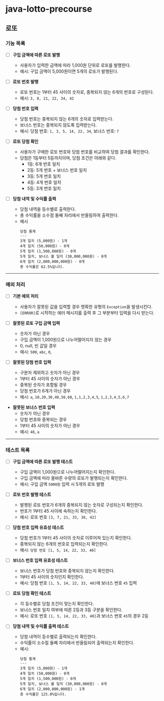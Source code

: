 # java-lotto-precourse

## 로또

### 기능 목록

-[ ] **구입 금액에 따른 로또 발행**
    - 사용자가 입력한 금액에 따라 1,000원 단위로 로또를 발행한다.
    - 예시: 구입 금액이 5,000원이면 5개의 로또가 발행된다.

- [ ] **로또 번호 발행**
    - 로또 번호는 1부터 45 사이의 숫자로, 중복되지 않는 6개의 번호로 구성된다.
    - 예시: `3, 8, 21, 22, 34, 42`

- [ ] **당첨 번호 입력**
    - 당첨 번호는 중복되지 않는 6개의 숫자로 입력받는다.
    - 보너스 번호는 중복되지 않도록 입력받는다.
    - 예시: 당첨 번호: `1, 3, 5, 14, 22, 34`, 보너스 번호: `7`


- [ ] **로또 당첨 확인**
    - 사용자가 구매한 로또 번호와 당첨 번호를 비교하여 당첨 결과를 확인한다.
    - 당첨은 1등부터 5등까지이며, 당첨 조건은 아래와 같다.
        - 1등: 6개 번호 일치
        - 2등: 5개 번호 + 보너스 번호 일치
        - 3등: 5개 번호 일치
        - 4등: 4개 번호 일치
        - 5등: 3개 번호 일치

- [ ] **당첨 내역 및 수익률 출력**
    - 당첨 내역을 등수별로 출력한다.
    - 총 수익률을 소수점 둘째 자리에서 반올림하여 출력한다.
    - 예시
      ```
      당첨 통계
      ---
      3개 일치 (5,000원) - 1개
      4개 일치 (50,000원) - 0개
      5개 일치 (1,500,000원) - 0개
      5개 일치, 보너스 볼 일치 (30,000,000원) - 0개
      6개 일치 (2,000,000,000원) - 0개
      총 수익률은 62.5%입니다.  
      ```

---

### 예외 처리

- [ ] **기본 예외 처리**
    - 사용자가 잘못된 값을 입력할 경우 명확한 유형의 `Exception`을 발생시킨다.
    - `[ERROR]`로 시작하는 에러 메시지를 출력 후 그 부분부터 입력을 다시 받는다.

- [ ] **잘못된 로또 구입 금액 입력**
    - 숫자가 아닌 경우
    - 구입 금액이 1,000원으로 나누어떨어지지 않는 경우
    - 0, null, 빈 값일 경우
    - 예시: `500`, `abc`, `0`, ` `

- [ ] **잘못된 당첨 번호 입력**
    - 구분자 제외하고 숫자가 아닌 경우
    - 1부터 45 사이의 숫자가 아닌 경우
    - 중복된 숫자가 포함될 경우
    - 당첨 번호가 6개가 아닌 경우
    - 예시: `a`, `10,20,30,40,50,60`, `1,1,2,3,4,5`, `1,2,3,4,5,6,7`

- **잘못된 보너스 번호 입력**
    - 숫자가 아닌 경우
    - 당첨 번호와 중복되는 경우
    - 1부터 45 사이의 숫자가 아닌 경우
    - 예시: `46`, `a`

---

### 테스트 목록

- [ ] **구입 금액에 따른 로또 발행 테스트**
  - 구입 금액이 1,000원으로 나누어떨어지는지 확인한다.
  - 구입 금액에 따라 올바른 수량의 로또가 발행되는지 확인한다.
  - 예시: 구입 금액 `5000원` 입력 시 5개의 로또 발행

- [ ] **로또 번호 발행 테스트**
  - 발행된 로또 번호가 6개의 중복되지 않는 숫자로 구성되는지 확인한다.
  - 번호가 1부터 45 사이에 속하는지 확인한다.
  - 예시: 로또 번호 `[3, 7, 21, 33, 38, 42]`

- [ ] **당첨 번호 입력 유효성 테스트**
  - 당첨 번호가 1부터 45 사이의 숫자로 이루어져 있는지 확인한다.
  - 중복되지 않는 6개의 번호로 입력되는지 확인한다.
  - 예시: `당첨 번호 [1, 5, 14, 22, 33, 40]`

- [ ] **보너스 번호 입력 유효성 테스트**
  - 보너스 번호가 당첨 번호와 중복되지 않는지 확인한다.
  - 1부터 45 사이의 숫자인지 확인한다.
  - 예시: 당첨 번호 `[1, 5, 14, 22, 33, 40]`에 보너스 번호 `45` 입력

- [ ] **로또 당첨 확인 테스트**
  - 각 등수별로 당첨 조건이 맞는지 확인한다.
  - 보너스 번호 일치 여부에 따른 2등과 3등 구분을 확인한다.
  - 예시: 로또 번호 `[1, 5, 14, 22, 33, 40]`과 보너스 번호 `45`의 경우 2등

- [ ] **당첨 내역 및 수익률 출력 테스트**
  - 당첨 내역이 등수별로 출력되는지 확인한다.
  - 수익률이 소수점 둘째 자리에서 반올림되어 출력되는지 확인한다.
  - 예시:
    ```
    당첨 통계
    ---
    3개 일치 (5,000원) - 1개
    4개 일치 (50,000원) - 0개
    5개 일치 (1,500,000원) - 0개
    5개 일치, 보너스 볼 일치 (30,000,000원) - 0개
    6개 일치 (2,000,000,000원) - 1개
    총 수익률은 125.0%입니다.
    ```
